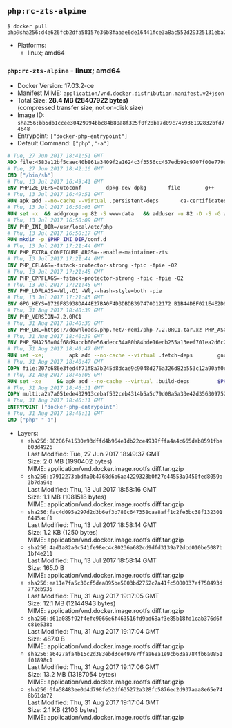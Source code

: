 ## `php:rc-zts-alpine`

```console
$ docker pull php@sha256:d4e626fcb2dfa58157e36b8faaae6de16441fce3a8ac552d29325131eba215f0
```

-	Platforms:
	-	linux; amd64

### `php:rc-zts-alpine` - linux; amd64

-	Docker Version: 17.03.2-ce
-	Manifest MIME: `application/vnd.docker.distribution.manifest.v2+json`
-	Total Size: **28.4 MB (28407922 bytes)**  
	(compressed transfer size, not on-disk size)
-	Image ID: `sha256:bb5db1ccee30429994bbc84b80a8f325f0f28ba7d09c745936192832bfd74648`
-	Entrypoint: `["docker-php-entrypoint"]`
-	Default Command: `["php","-a"]`

```dockerfile
# Tue, 27 Jun 2017 18:41:51 GMT
ADD file:4583e12bf5caec40b861a3409f2a1624c3f3556cc457edb99c9707f00e779e45 in / 
# Tue, 27 Jun 2017 18:42:16 GMT
CMD ["/bin/sh"]
# Thu, 13 Jul 2017 16:49:41 GMT
ENV PHPIZE_DEPS=autoconf 		dpkg-dev dpkg 		file 		g++ 		gcc 		libc-dev 		make 		pcre-dev 		pkgconf 		re2c
# Thu, 13 Jul 2017 16:49:51 GMT
RUN apk add --no-cache --virtual .persistent-deps 		ca-certificates 		curl 		tar 		xz
# Thu, 13 Jul 2017 16:50:03 GMT
RUN set -x 	&& addgroup -g 82 -S www-data 	&& adduser -u 82 -D -S -G www-data www-data
# Thu, 13 Jul 2017 16:50:09 GMT
ENV PHP_INI_DIR=/usr/local/etc/php
# Thu, 13 Jul 2017 16:50:17 GMT
RUN mkdir -p $PHP_INI_DIR/conf.d
# Thu, 13 Jul 2017 17:21:44 GMT
ENV PHP_EXTRA_CONFIGURE_ARGS=--enable-maintainer-zts
# Thu, 13 Jul 2017 17:21:44 GMT
ENV PHP_CFLAGS=-fstack-protector-strong -fpic -fpie -O2
# Thu, 13 Jul 2017 17:21:45 GMT
ENV PHP_CPPFLAGS=-fstack-protector-strong -fpic -fpie -O2
# Thu, 13 Jul 2017 17:21:45 GMT
ENV PHP_LDFLAGS=-Wl,-O1 -Wl,--hash-style=both -pie
# Thu, 13 Jul 2017 17:21:45 GMT
ENV GPG_KEYS=1729F83938DA44E27BA0F4D3DBDB397470D12172 B1B44D8F021E4E2D6021E995DC9FF8D3EE5AF27F
# Thu, 31 Aug 2017 18:40:38 GMT
ENV PHP_VERSION=7.2.0RC1
# Thu, 31 Aug 2017 18:40:38 GMT
ENV PHP_URL=https://downloads.php.net/~remi/php-7.2.0RC1.tar.xz PHP_ASC_URL=https://downloads.php.net/~remi/php-7.2.0RC1.tar.xz.asc
# Thu, 31 Aug 2017 18:40:39 GMT
ENV PHP_SHA256=04f68d9accb60e56adecc34a80b84bde16edb255a13eef701ea2d6c2b13dc15b PHP_MD5=
# Thu, 31 Aug 2017 18:40:47 GMT
RUN set -xe; 		apk add --no-cache --virtual .fetch-deps 		gnupg 		openssl 	; 		mkdir -p /usr/src; 	cd /usr/src; 		wget -O php.tar.xz "$PHP_URL"; 		if [ -n "$PHP_SHA256" ]; then 		echo "$PHP_SHA256 *php.tar.xz" | sha256sum -c -; 	fi; 	if [ -n "$PHP_MD5" ]; then 		echo "$PHP_MD5 *php.tar.xz" | md5sum -c -; 	fi; 		if [ -n "$PHP_ASC_URL" ]; then 		wget -O php.tar.xz.asc "$PHP_ASC_URL"; 		export GNUPGHOME="$(mktemp -d)"; 		for key in $GPG_KEYS; do 			gpg --keyserver ha.pool.sks-keyservers.net --recv-keys "$key"; 		done; 		gpg --batch --verify php.tar.xz.asc php.tar.xz; 		rm -rf "$GNUPGHOME"; 	fi; 		apk del .fetch-deps
# Thu, 31 Aug 2017 18:40:47 GMT
COPY file:207c686e3fed4f71f8a7b245d8dcae9c9048d276a326d82b553c12a90af0c0ca in /usr/local/bin/ 
# Thu, 31 Aug 2017 18:46:08 GMT
RUN set -xe 	&& apk add --no-cache --virtual .build-deps 		$PHPIZE_DEPS 		coreutils 		curl-dev 		libedit-dev 		libxml2-dev 		openssl-dev 		sqlite-dev 		&& export CFLAGS="$PHP_CFLAGS" 		CPPFLAGS="$PHP_CPPFLAGS" 		LDFLAGS="$PHP_LDFLAGS" 	&& docker-php-source extract 	&& cd /usr/src/php 	&& gnuArch="$(dpkg-architecture --query DEB_BUILD_GNU_TYPE)" 	&& ./configure 		--build="$gnuArch" 		--with-config-file-path="$PHP_INI_DIR" 		--with-config-file-scan-dir="$PHP_INI_DIR/conf.d" 				--disable-cgi 				--enable-ftp 		--enable-mbstring 		--enable-mysqlnd 				--with-curl 		--with-libedit 		--with-openssl 		--with-zlib 				--with-pcre-regex=/usr 				$PHP_EXTRA_CONFIGURE_ARGS 	&& make -j "$(nproc)" 	&& make install 	&& { find /usr/local/bin /usr/local/sbin -type f -perm +0111 -exec strip --strip-all '{}' + || true; } 	&& make clean 	&& cd / 	&& docker-php-source delete 		&& runDeps="$( 		scanelf --needed --nobanner --recursive /usr/local 			| awk '{ gsub(/,/, "\nso:", $2); print "so:" $2 }' 			| sort -u 			| xargs -r apk info --installed 			| sort -u 	)" 	&& apk add --no-cache --virtual .php-rundeps $runDeps 		&& apk del .build-deps 		&& pecl update-channels 	&& rm -rf /tmp/pear ~/.pearrc
# Thu, 31 Aug 2017 18:46:11 GMT
COPY multi:a2a7a051ede432913cebaf532ceb4314b5a5c79d08a5a33e42d3563097520588 in /usr/local/bin/ 
# Thu, 31 Aug 2017 18:46:11 GMT
ENTRYPOINT ["docker-php-entrypoint"]
# Thu, 31 Aug 2017 18:46:11 GMT
CMD ["php" "-a"]
```

-	Layers:
	-	`sha256:88286f41530e93dffd4b964e1db22ce4939fffa4a4c665dab8591fbab03d4926`  
		Last Modified: Tue, 27 Jun 2017 18:49:37 GMT  
		Size: 2.0 MB (1990402 bytes)  
		MIME: application/vnd.docker.image.rootfs.diff.tar.gzip
	-	`sha256:b7912273bbdfa0b4768d6b6aa4229323b0f27e44553a9450fed8059a3b7da94e`  
		Last Modified: Thu, 13 Jul 2017 18:58:16 GMT  
		Size: 1.1 MB (1081518 bytes)  
		MIME: application/vnd.docker.image.rootfs.diff.tar.gzip
	-	`sha256:fac4d095e297d2d3b6ef3b780c647358caa8aff1c2fe3bc38f1323016445acf1`  
		Last Modified: Thu, 13 Jul 2017 18:58:14 GMT  
		Size: 1.2 KB (1250 bytes)  
		MIME: application/vnd.docker.image.rootfs.diff.tar.gzip
	-	`sha256:4ad1a82a0c541fe98ec4c80236a682cd9dfd3139a72dcd010be5087b1bf4e211`  
		Last Modified: Thu, 13 Jul 2017 18:58:14 GMT  
		Size: 165.0 B  
		MIME: application/vnd.docker.image.rootfs.diff.tar.gzip
	-	`sha256:ea11e7fa5c30cf5dea895be5803bd2752c7a41fc5080037ef758493d772cb935`  
		Last Modified: Thu, 31 Aug 2017 19:17:05 GMT  
		Size: 12.1 MB (12144943 bytes)  
		MIME: application/vnd.docker.image.rootfs.diff.tar.gzip
	-	`sha256:d61a085f92f4efc9066e6f463516fd9bd68af3e85b18fd1cab376d6fc81e538b`  
		Last Modified: Thu, 31 Aug 2017 19:17:04 GMT  
		Size: 487.0 B  
		MIME: application/vnd.docker.image.rootfs.diff.tar.gzip
	-	`sha256:a6427afa4b15c2d383ebd3ce497e7ffaa68a1e9cb63aa784fb6a0851f01898c1`  
		Last Modified: Thu, 31 Aug 2017 19:17:06 GMT  
		Size: 13.2 MB (13187054 bytes)  
		MIME: application/vnd.docker.image.rootfs.diff.tar.gzip
	-	`sha256:6fa58483ee0d4d798fe52df635272a328fc5876ec2d937aaa8e65e748b61da72`  
		Last Modified: Thu, 31 Aug 2017 19:17:04 GMT  
		Size: 2.1 KB (2103 bytes)  
		MIME: application/vnd.docker.image.rootfs.diff.tar.gzip
